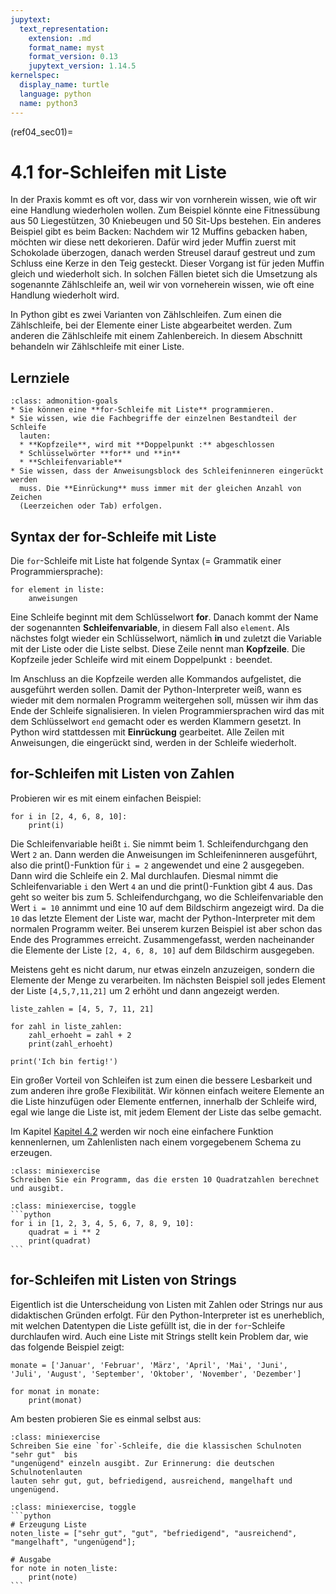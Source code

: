 ```yaml
---
jupytext:
  text_representation:
    extension: .md
    format_name: myst
    format_version: 0.13
    jupytext_version: 1.14.5
kernelspec:
  display_name: turtle
  language: python
  name: python3
---
```


(ref04_sec01)=
# 4.1 for-Schleifen mit Liste

In der Praxis kommt es oft vor, dass wir von vornherein wissen, wie oft wir eine
Handlung wiederholen wollen. Zum Beispiel könnte eine Fitnessübung aus
50 Liegestützen, 30 Kniebeugen und 50 Sit-Ups bestehen. Ein anderes Beispiel gibt es
beim Backen: Nachdem wir 12 Muffins gebacken haben, möchten wir diese nett dekorieren. 
Dafür wird jeder Muffin zuerst mit Schokolade überzogen, danach werden Streusel darauf
gestreut und zum Schluss eine Kerze in den Teig gesteckt. Dieser Vorgang ist für
jeden Muffin gleich und wiederholt sich. In solchen Fällen bietet sich die Umsetzung 
als sogenannte Zählschleife an, weil wir von vorneherein wissen, wie oft eine 
Handlung wiederholt wird.

In Python gibt es zwei Varianten von Zählschleifen. Zum einen die Zählschleife,
bei der Elemente einer Liste abgearbeitet werden. Zum anderen die Zählschleife
mit einem Zahlenbereich. In diesem Abschnitt behandeln wir Zählschleife mit
einer Liste.

## Lernziele 

```{admonition} Lernziele
:class: admonition-goals
* Sie können eine **for-Schleife mit Liste** programmieren.
* Sie wissen, wie die Fachbegriffe der einzelnen Bestandteil der Schleife
  lauten:
  * **Kopfzeile**, wird mit **Doppelpunkt :** abgeschlossen
  * Schlüsselwörter **for** und **in**
  * **Schleifenvariable**
* Sie wissen, dass der Anweisungsblock des Schleifeninneren eingerückt werden
  muss. Die **Einrückung** muss immer mit der gleichen Anzahl von Zeichen
  (Leerzeichen oder Tab) erfolgen.
```


## Syntax der for-Schleife mit Liste

Die `for`-Schleife mit Liste hat folgende Syntax (= Grammatik einer
Programmiersprache):

```python3
for element in liste:
    anweisungen
```

Eine Schleife beginnt mit dem Schlüsselwort **for**. Danach kommt der Name der
sogenannten **Schleifenvariable**, in diesem Fall also `element`. Als nächstes
folgt wieder ein Schlüsselwort, nämlich **in** und zuletzt die Variable mit der
Liste oder die Liste selbst. Diese Zeile nennt man **Kopfzeile**. Die Kopfzeile
jeder Schleife wird mit einem Doppelpunkt `:` beendet. 

Im Anschluss an die Kopfzeile werden alle Kommandos aufgelistet, die ausgeführt
werden sollen. Damit der Python-Interpreter weiß, wann es wieder mit dem 
normalen Programm weitergehen soll,
müssen wir ihm das Ende der Schleife signalisieren. In vielen
Programmiersprachen wird das mit dem Schlüsselwort `end` gemacht oder es werden
Klammern gesetzt. In Python wird stattdessen mit **Einrückung** gearbeitet. Alle
Zeilen mit Anweisungen, die eingerückt sind, werden in der Schleife wiederholt.

## for-Schleifen mit Listen von Zahlen

Probieren wir es mit einem einfachen Beispiel:

```{code-cell} ipython3
for i in [2, 4, 6, 8, 10]:
    print(i)
```

Die Schleifenvariable heißt `i`. Sie nimmt beim 1. Schleifendurchgang den Wert
`2` an. Dann werden die Anweisungen im Schleifeninneren ausgeführt, also die
print()-Funktion für `i = 2` angewendet und eine 2 ausgegeben. Dann wird die
Schleife ein 2. Mal durchlaufen. Diesmal nimmt die Schleifenvariable `i` den
Wert `4` an und die print()-Funktion gibt 4 aus. Das geht so weiter bis zum 5.
Schleifendurchgang, wo die Schleifenvariable den Wert `i = 10` annimmt und eine
10 auf dem Bildschirm angezeigt wird. Da die `10` das letzte Element der Liste
war, macht der Python-Interpreter mit dem normalen Programm weiter. Bei unserem
kurzen Beispiel ist aber schon das Ende des Programmes erreicht. Zusammengefasst,
werden nacheinander die Elemente der Liste `[2, 4, 6, 8, 10]` auf dem Bildschirm
ausgegeben.

Meistens geht es nicht darum, nur etwas einzeln anzuzeigen, sondern die Elemente
der Menge zu verarbeiten. Im nächsten Beispiel soll jedes Element der Liste
`[4,5,7,11,21]` um 2 erhöht und dann angezeigt werden.

```{code-cell} ipython3
liste_zahlen = [4, 5, 7, 11, 21]

for zahl in liste_zahlen:
    zahl_erhoeht = zahl + 2
    print(zahl_erhoeht)

print('Ich bin fertig!')
```

Ein großer Vorteil von Schleifen ist zum einen die bessere Lesbarkeit und zum
anderen ihre große Flexibilität. Wir können einfach weitere Elemente an die
Liste hinzufügen oder Elemente entfernen, innerhalb der Schleife wird, egal
wie lange die Liste ist, mit jedem Element der Liste das selbe gemacht.

Im Kapitel [Kapitel 4.2](ref04_sec02) werden wir noch eine einfachere Funktion
kennenlernen, um Zahlenlisten nach einem vorgegebenem Schema zu erzeugen.

```{admonition} Mini-Übung
:class: miniexercise
Schreiben Sie ein Programm, das die ersten 10 Quadratzahlen berechnet und ausgibt.
```
````{admonition} Lösung
:class: miniexercise, toggle
```python
for i in [1, 2, 3, 4, 5, 6, 7, 8, 9, 10]:
    quadrat = i ** 2
    print(quadrat)
```
````

## for-Schleifen mit Listen von Strings

Eigentlich ist die Unterscheidung von Listen mit Zahlen oder Strings nur aus
didaktischen Gründen erfolgt. Für den Python-Interpreter ist es unerheblich, mit
welchen Datentypen die Liste gefüllt ist, die in der `for`-Schleife durchlaufen
wird. Auch eine Liste mit Strings stellt kein Problem dar, wie das folgende
Beispiel zeigt:

```{code-cell} ipython3
monate = ['Januar', 'Februar', 'März', 'April', 'Mai', 'Juni', 
'Juli', 'August', 'September', 'Oktober', 'November', 'Dezember']

for monat in monate:
    print(monat)
```

Am besten probieren Sie es einmal selbst aus:

```{admonition} Mini-Übung
:class: miniexercise
Schreiben Sie eine `for`-Schleife, die die klassischen Schulnoten "sehr gut"  bis
"ungenügend" einzeln ausgibt. Zur Erinnerung: die deutschen Schulnotenlauten
lauten sehr gut, gut, befriedigend, ausreichend, mangelhaft und ungenügend.
```
````{admonition} Lösung
:class: miniexercise, toggle
```python
# Erzeugung Liste
noten_liste = ["sehr gut", "gut", "befriedigend", "ausreichend", "mangelhaft", "ungenügend"];

# Ausgabe 
for note in noten_liste:
    print(note)
```
````
